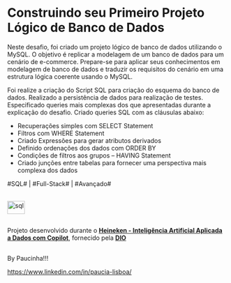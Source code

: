 # Construindo seu Primeiro Projeto Lógico de Banco de Dados

Neste desafio, foi criado um projeto lógico de banco de dados utilizando o MySQL. O objetivo é replicar a modelagem de um banco de dados para um cenário de e-commerce. Prepare-se para aplicar seus conhecimentos em modelagem de banco de dados e traduzir os requisitos do cenário em uma estrutura lógica coerente usando o MySQL.

Foi realize a criação do Script SQL para criação do esquema do banco de dados. Realizado a persistência de dados para realização de testes. Especificado queries mais complexas dos que apresentadas durante a explicação do desafio. Criado queries SQL com as cláusulas abaixo:

- Recuperações simples com SELECT Statement
- Filtros com WHERE Statement
- Criado Expressões para gerar atributos derivados
- Definido ordenações dos dados com ORDER BY
- Condições de filtros aos grupos – HAVING Statement
- Criado junções entre tabelas para fornecer uma perspectiva mais complexa dos dados

#SQL# | #Full-Stack# | #Avançado#

<div style="display: inline_block"><br>
  <img align="center" alt="sql" height="30" width="40" src="https://cdn.jsdelivr.net/gh/devicons/devicon@latest/icons/mysql/mysql-original.svg"/>
</div>








##

Projeto desenvolvido durante o [**Heineken - Inteligência Artificial Aplicada a Dados com Copilot**](https://www.dio.me/bootcamp/coding-the-future-heineken-ia-para-analise-de-dados), fornecido pela [**DIO**](https://www.dio.me/)

##

By Paucinha!!!

https://www.linkedin.com/in/paucia-lisboa/
